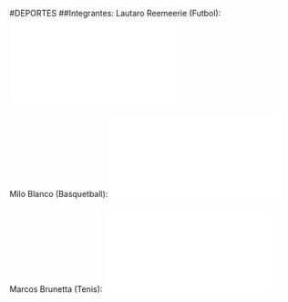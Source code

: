 #DEPORTES
##Integrantes:
Lautaro Reemeerie (Futbol): ![Futbol](Futbol/la_pasion_inigualable_por_el_futbol.md)

Milo Blanco (Basquetball): ![Basketball](Basketball/Basquetball.md)

Marcos Brunetta (Tenis): ![Tenis](./Tenis.md)
